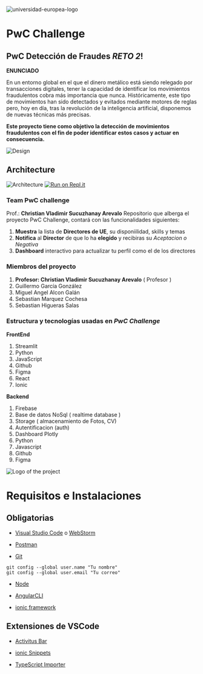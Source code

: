 ![universidad-europea-logo](https://user-images.githubusercontent.com/17354471/218064896-b8411ee7-5cec-4e97-8a71-216a4e6f3bf4.png)


# PwC Challenge #
 ## PwC Detección de Fraudes  *RETO 2*! 

**ENUNCIADO**

En un entorno global en el que el dinero metálico está siendo relegado por transacciones digitales, tener la capacidad de identificar los
movimientos fraudulentos cobra más importancia que nunca. Históricamente, este tipo de movimientos han sido detectados y evitados mediante motores de reglas pero, hoy en día, tras la revolución de la
inteligencia artificial, disponemos de nuevas técnicas más precisas. 

**Este proyecto tiene como objetivo la detección de movimientos fraudulentos con el fin de poder identificar estos casos y actuar en consecuencia.**

 ![Design](https://github.com/sukuzhanay/tfginder/blob/main/tfginder_v1.drawio-2.png)
 ## Architecture ##
 ![Architecture](https://github.com/sukuzhanay/tfginder/blob/main/tfginder%20architecture.png)
 [![Run on Repl.it](https://repl.it/badge/github/sukuzhanay/chat_using_sockets)](https://repl.it/github/sukuzhanay/chat_using_sockets)
 ### Team PwC challenge 
 Prof.: **Christian Vladimir Sucuzhanay Arevalo** 
 Repositorio que alberga el proyecto PwC Challenge, contará con las funcionalidades siguientes:
1. **Muestra** la lista de **Directores de UE**, su disponiilidad, skills y temas
2. **Notifica** al **Director** de que lo ha **elegido** y recibiras su *Aceptacion o Negativa* 
3. **Dashboard** interactivo para actualizar tu perfil como el de los directores
### Miembros del proyecto
1. **Profesor: Christian Vladimir Sucuzhanay Arevalo** ( Profesor )
2. Guillermo García González
3. Miguel Angel Alcon Galán
4. Sebastian Marquez Cochesa
5. Sebastian Higueras Salas
### Estructura y tecnologías usadas en _**PwC Challenge**_

**FrontEnd**
1. Streamlit
2. Python
3. JavaScript
4. Github
5. Figma
6. React
7. Ionic

**Backend**
1. Firebase
2. Base de datos NoSql ( realtime database )
3. Storage ( almacenamiento de Fotos, CV)
4. Autentificacion (auth)
5. Dashboard Plotly 
6. Python
7. Javascript
8. Github
9. Figma

![Logo of the project](https://github.com/sukuzhanay/tfginder/blob/main/UEM-logo.png)

# Requisitos e Instalaciones

## Obligatorias

* [Visual Studio Code](https://code.visualstudio.com/) o [WebStorm](https://www.jetbrains.com/es-es/webstorm/download/#section=mac)

* [Postman](https://www.postman.com/downloads/)

* [Git](https://git-scm.com/)
```
git config --global user.name "Tu nombre"
git config --global user.email "Tu correo"
```
* [Node](https://nodejs.org/es/)

* [AngularCLI](https://cli.angular.io/)

* [ionic framework](https://ionicframework.com/)


## Extensiones de VSCode

* [Activitus Bar](https://marketplace.visualstudio.com/items?itemName=Gruntfuggly.activitusbar)

* [ionic Snippets](https://marketplace.visualstudio.com/items?itemName=fivethree.vscode-ionic-snippets)

* [TypeScript Importer](https://marketplace.visualstudio.com/items?itemName=pmneo.tsimporter)
